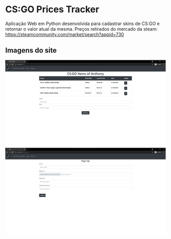 # CS:GO Prices Tracker

Aplicação Web em Python desenvolvida para cadastrar skins de CS:GO e retornar o valor atual da mesma.
Preços retirados do mercado da steam: https://steamcommunity.com/market/search?appid=730

## Imagens do site
![Itens Img](imgs/tela.png)
![Registrar Img](imgs/registrar.png)